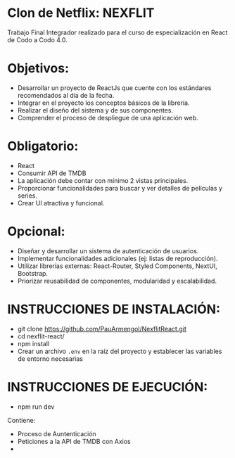 # Clon de Netflix: NEXFLIT

Trabajo Final Integrador realizado para el curso de especialización en React 
de Codo a Codo 4.0.

# Objetivos:
- Desarrollar un proyecto de ReactJs que cuente con los estándares recomendados al día de la fecha.
- Integrar en el proyecto los conceptos básicos de la librería.
- Realizar el diseño del sistema y de sus componentes.
- Comprender el proceso de despliegue de una aplicación web.

# Obligatorio:
- React
- Consumir API de TMDB
- La aplicación debe contar con mínimo 2 vistas principales.
- Proporcionar funcionalidades para buscar y ver detalles de películas y series.
- Crear UI atractiva y funcional.

# Opcional:
- Diseñar y desarrollar un sistema de autenticación de usuarios.
- Implementar funcionalidades adicionales (ej: listas de reproducción).
- Utilizar librerías externas: React-Router, Styled Components, NextUI, Bootstrap.
- Priorizar reusabilidad de componentes, modularidad y escalabilidad.

# INSTRUCCIONES DE INSTALACIÓN:
- git clone https://github.com/PauArmengol/NexflitReact.git
- cd nexflit-react/
- npm install
- Crear un archivo `.env` en la raíz del proyecto y establecer las variables de entorno necesarias

# INSTRUCCIONES DE EJECUCIÓN:
- npm run dev


Contiene:

- Proceso de Auntenticación 
- Peticiones a la API de TMDB con Axios
- 
